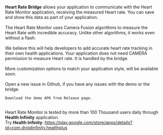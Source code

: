 **Heart Rate Bridge** allows your application to communicate with the Heart Rate Monitor application, receiving the measured Heart rate. You can save and show this data as part of your application.
<br><br>The Heart Rate Monitor uses Camera Fusion algorithms to measure the Heart Rate with incredible accuracy. Unlike other algorithms, it works even without a flash.
<br><br>We believe this will help developers to add accurate heart rate tracking in their own health applications. Your application does not need CAMERA permission to measure Heart rate. It is handled by the bridge.
<br><br>More customization options to match your application style, will be available soon.
<br><br>Open a new issue in Github, if you have any issues with the demo or the bridge.<br>

`Download the demo APK from Release page.`

<br>Heart Rate Monitor is tested by more than 100 Thousand users daily through **Health Infinity** application. 
<br>Try **Health Infinity**: https://play.google.com/store/apps/details?id=com.droidinfinity.healthplus
